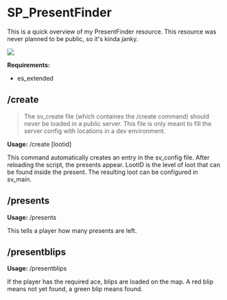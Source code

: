 # SP_PresentFinder

This is a quick overview of my PresentFinder resource. This resource was never planned to be public, so it's kinda janky.

![](https://cdn.discordapp.com/attachments/688446856249999459/916694169215459409/unknown.png)

**Requirements:**
- es_extended

## /create
>The sv_create file (which containes the /create command) should never be loaded in a public server. This file is only meant to fill the server config with locations in a dev environment.

**Usage:** /create [lootid]

This command automatically creates an entry in the sv_config file. After reloading the script, the presents appear. LootID is the level of loot that can be found inside the present. The resulting loot can be configured in sv_main.


## /presents
**Usage:** /presents

This tells a player how many presents are left.


## /presentblips
**Usage:** /presentblips

If the player has the required ace, blips are loaded on the map. A red blip means not yet found, a green blip means found.
